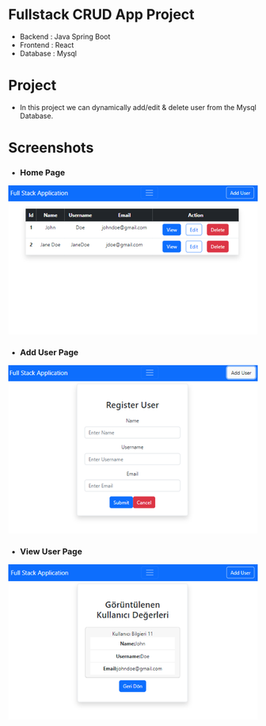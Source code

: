 # Fullstack CRUD App Project
* Backend : Java Spring Boot
* Frontend : React
* Database : Mysql


# Project
* In this project we can dynamically add/edit & delete user from the Mysql Database.  


# Screenshots

* ### Home Page

![Home.png](ScreenShots%2FHome.png)
* ### Add User Page

![AddUser.png](ScreenShots%2FAddUser.png)

* ### View User Page

![ViewUser.png](ScreenShots%2FViewUser.png)



